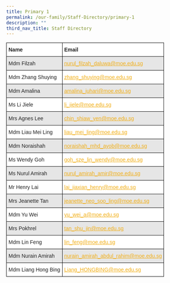 ```yaml
---
title: Primary 1
permalink: /our-family/Staff-Directory/primary-1
description: ""
third_nav_title: Staff Directory
---
```



<style type="text/css">
.tg  {border-collapse:collapse;border-spacing:0;}
.tg td{border-color:black;border-style:solid;border-width:1px;font-family:Arial, sans-serif;font-size:14px;
  overflow:hidden;padding:10px 5px;word-break:normal;}
.tg th{border-color:black;border-style:solid;border-width:1px;font-family:Arial, sans-serif;font-size:14px;
  font-weight:normal;overflow:hidden;padding:10px 5px;word-break:normal;}
.tg .tg-l2bf{background-color:#FFF;color:#222;font-weight:bold;text-align:left;vertical-align:top}
.tg .tg-h5mn{background-color:#E6E6E6;color:#222;text-align:left;vertical-align:middle}
.tg .tg-y5j8{background-color:#FFF;color:#F1AE16;text-align:left;text-decoration:underline;vertical-align:top}
.tg .tg-al0j{background-color:#E6E6E6;color:#F1AE16;text-align:left;text-decoration:underline;vertical-align:top}
.tg .tg-1ppo{background-color:#FFF;color:#222;text-align:left;vertical-align:middle}
</style>
<table class="tg">
<thead>
  <tr>
    <th class="tg-l2bf"><span style="font-weight:bold">Name</span></th>
    <th class="tg-l2bf"><span style="font-weight:bold">Email</span></th>
  </tr>
</thead>
<tbody>
  <tr>
    <td class="tg-h5mn">Mdm Filzah</td>
    <td class="tg-al0j"><a href="mailto:nurul_filzah_daluwa@moe.edu.sg"><span style="text-decoration:underline;color:#F1AE16;background-color:transparent">nurul_filzah_daluwa@moe.edu.sg</span></a></td>
  </tr>
  <tr>
    <td class="tg-1ppo">Mdm Zhang Shuying</td>
    <td class="tg-y5j8"><a href="mailto:zhang_shuying@moe.edu.sg"><span style="text-decoration:underline;color:#F1AE16;background-color:transparent">zhang_shuying@moe.edu.sg</span></a></td>
  </tr>
  <tr>
    <td class="tg-h5mn">Mdm Amalina</td>
    <td class="tg-al0j"><a href="mailto:amalina_juhari@moe.edu.sg"><span style="text-decoration:underline;color:#F1AE16;background-color:transparent">amalina_juhari@moe.edu.sg</span></a></td>
  </tr>
  <tr>
    <td class="tg-1ppo">Ms Li Jiele</td>
    <td class="tg-y5j8"><a href="mailto:li_jiele@moe.edu.sg"><span style="text-decoration:underline;color:#F1AE16;background-color:transparent">li_jiele@moe.edu.sg</span></a></td>
  </tr>
  <tr>
    <td class="tg-h5mn">Mrs Agnes Lee</td>
    <td class="tg-al0j"><a href="mailto:chin_shiaw_yen@moe.edu.sg"><span style="text-decoration:underline;color:#F1AE16;background-color:transparent">chin_shiaw_yen@moe.edu.sg</span></a></td>
  </tr>
  <tr>
    <td class="tg-1ppo">Mdm Liau Mei Ling</td>
    <td class="tg-y5j8"><a href="mailto:liau_mei_ling@moe.edu.sg"><span style="text-decoration:underline;color:#F1AE16;background-color:transparent">liau_mei_ling@moe.edu.sg</span></a></td>
  </tr>
  <tr>
    <td class="tg-h5mn">Mdm Noraishah</td>
    <td class="tg-al0j"><a href="mailto:noraishah_mhd_ayob@moe.edu.sg"><span style="text-decoration:underline;color:#F1AE16;background-color:transparent">noraishah_mhd_ayob@moe.edu.sg</span></a></td>
  </tr>
  <tr>
    <td class="tg-1ppo">Ms Wendy Goh</td>
    <td class="tg-y5j8"><a href="mailto:goh_sze_lin_wendy@moe.edu.sg"><span style="text-decoration:underline;color:#F1AE16;background-color:transparent">goh_sze_lin_wendy@moe.edu.sg</span></a></td>
  </tr>
  <tr>
    <td class="tg-h5mn">Ms Nurul Amirah</td>
    <td class="tg-al0j"><a href="mailto:nurul_amirah_amir@moe.edu.sg"><span style="text-decoration:underline;color:#F1AE16;background-color:transparent">nurul_amirah_amir@moe.edu.sg</span></a></td>
  </tr>
  <tr>
    <td class="tg-1ppo">Mr Henry Lai</td>
    <td class="tg-y5j8"><a href="mailto:lai_jiaxian_henry@moe.edu.sg"><span style="text-decoration:underline;color:#F1AE16;background-color:transparent">lai_jiaxian_henry@moe.edu.sg</span></a></td>
  </tr>
  <tr>
    <td class="tg-h5mn">Mrs Jeanette Tan</td>
    <td class="tg-al0j"><a href="mailto:jeanette_neo_soo_ling@moe.edu.sg"><span style="text-decoration:underline;color:#F1AE16;background-color:transparent">jeanette_neo_soo_ling@moe.edu.sg</span></a></td>
  </tr>
  <tr>
    <td class="tg-1ppo">Mdm Yu Wei</td>
    <td class="tg-y5j8"><a href="mailto:yu_wei_a@moe.edu.sg"><span style="text-decoration:underline;color:#F1AE16;background-color:transparent">yu_wei_a@moe.edu.sg</span></a></td>
  </tr>
  <tr>
    <td class="tg-h5mn">Mrs Pokhrel</td>
    <td class="tg-al0j"><a href="mailto:tan_shu_jin@moe.edu.sg"><span style="text-decoration:underline;color:#F1AE16;background-color:transparent">tan_shu_jin@moe.edu.sg</span></a></td>
  </tr>
  <tr>
    <td class="tg-1ppo">Mdm Lin Feng</td>
    <td class="tg-y5j8"><a href="mailto:lin_feng@moe.edu.sg"><span style="text-decoration:underline;color:#F1AE16;background-color:transparent">lin_feng@moe.edu.sg</span></a></td>
  </tr>
  <tr>
    <td class="tg-h5mn">Mdm Nurain Amirah</td>
    <td class="tg-al0j"><a href="mailto:nurain_amirah_abdul_rahim@moe.edu.sg"><span style="text-decoration:underline;color:#F1AE16;background-color:transparent">nurain_amirah_abdul_rahim@moe.edu.sg</span></a></td>
  </tr>
  <tr>
    <td class="tg-1ppo">Mdm Liang Hong Bing</td>
    <td class="tg-y5j8"><a href="mailto:Liang_HONGBING@moe.edu.sg"><span style="text-decoration:underline;color:#F1AE16;background-color:transparent">Liang_HONGBING@moe.edu.sg</span></a></td>
  </tr>
</tbody>
</table>
